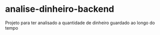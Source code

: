 # analise-dinheiro-backend
Projeto para ter analisado a quantidade de dinheiro guardado ao longo do tempo
